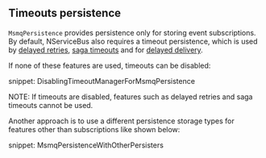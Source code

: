 ## Timeouts persistence

`MsmqPersistence` provides persistence only for storing event subscriptions. By default, NServiceBus also requires a timeout persistence, which is used by [delayed retries](/nservicebus/recoverability/#delayed-retries), [saga timeouts](/nservicebus/sagas/timeouts.md) and for [delayed delivery](/nservicebus/messaging/delayed-delivery.md).

If none of these features are used, timeouts can be disabled:

snippet: DisablingTimeoutManagerForMsmqPersistence

NOTE: If timeouts are disabled, features such as delayed retries and saga timeouts cannot be used.

Another approach is to use a different persistence storage types for features other than subscriptions like shown below:

snippet: MsmqPersistenceWithOtherPersisters
